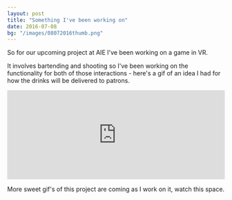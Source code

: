 ```yaml
---
layout: post
title: "Something I've been working on"
date: 2016-07-08
bg: "/images/08072016thumb.png"
---
```


So for our upcoming project at AIE I've been working on a game in VR.

 It involves bartending and shooting so I've been working on the functionality for both of those interactions - here's a gif of an idea I had for how the drinks will be delivered to patrons.

<div style='position:relative;padding-bottom:calc(100% / 2.45)'><iframe src='https://gfycat.com/ifr/GiftedDefinitiveHatchetfish' frameborder='0' scrolling='no' width='100%' height='100%' style='position:absolute;top:0;left:0;' allowfullscreen></iframe></div>

More sweet gif's of this project are coming as I work on it, watch this space.
